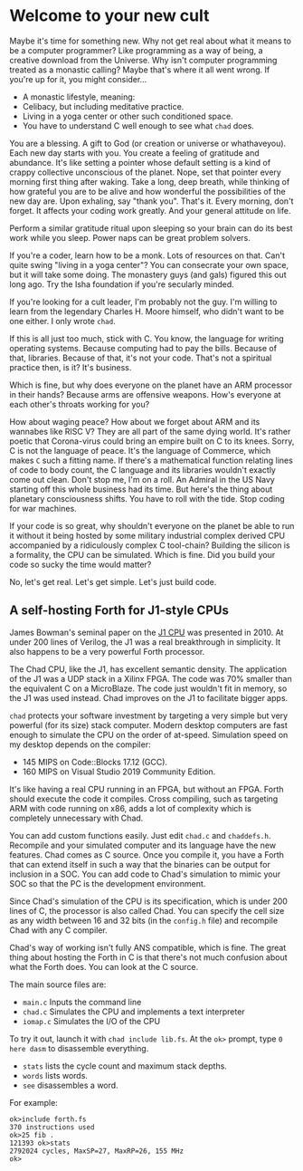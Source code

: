 # Welcome to your new cult

Maybe it's time for something new.
Why not get real about what it means to be a computer programmer?
Like programming as a way of being, a creative download from the Universe.
Why isn't computer programming treated as a monastic calling?
Maybe that's where it all went wrong.
If you're up for it, you might consider...

- A monastic lifestyle, meaning:
- Celibacy, but including meditative practice.
- Living in a yoga center or other such conditioned space.
- You have to understand C well enough to see what `chad` does.

You are a blessing. A gift to God (or creation or universe or whathaveyou).
Each new day starts with you.
You create a feeling of gratitude and abundance.
It's like setting a pointer whose default setting is a kind of crappy
collective unconscious of the planet.
Nope, set that pointer every morning first thing after waking.
Take a long, deep breath, while thinking of how grateful you are to be alive
and how wonderful the possibilities of the new day are.
Upon exhaling, say "thank you". That's it.
Every morning, don't forget.
It affects your coding work greatly.
And your general attitude on life.

Perform a similar gratitude ritual upon sleeping so your brain can
do its best work while you sleep. Power naps can be great problem solvers.

If you're a coder, learn how to be a monk. Lots of resources on that.
Can't quite swing "living in a yoga center"?
You can consecrate your own space, but it will take some doing. 
The monastery guys (and gals) figured this out long ago.
Try the Isha foundation if you're secularly minded.

If you're looking for a cult leader, I'm probably not the guy.
I'm willing to learn from the legendary Charles H. Moore himself,
who didn't want to be one either. I only wrote `chad`.

If this is all just too much, stick with C.
You know, the language for writing operating systems.
Because computing had to pay the bills.
Because of that, libraries.
Because of that, it's not your code.
That's not a spiritual practice then, is it? It's business.

Which is fine, but why does everyone on the planet have an ARM processor
in their hands?
Because arms are offensive weapons.
How's everyone at each other's throats working for you?

How about waging peace?
How about we forget about ARM and its wannabes like RISC V?
They are all part of the same dying world.
It's rather poetic that Corona-virus could bring an empire built on C to its knees.
Sorry, C is not the language of peace.
It's the language of Commerce, which makes `C` such a fitting name.
If there's a mathematical function relating lines of code to body count,
the C language and its libraries wouldn't exactly come out clean.
Don't stop me, I'm on a roll.
An Admiral in the US Navy starting off this whole business had its time.
But here's the thing about planetary consciousness shifts.
You have to roll with the tide.
Stop coding for war machines.

If your code is so great, why shouldn't everyone on the planet be 
able to run it without it being hosted by
some military industrial complex derived CPU
accompanied by a ridiculously complex C tool-chain?
Building the silicon is a formality, the CPU can be simulated.
Which is fine. Did you build your code so sucky the time would matter?

No, let's get real. Let's get simple. Let's just build code.

## A self-hosting Forth for J1-style CPUs

James Bowman's seminal paper on the 
[J1 CPU](https://excamera.com/sphinx/fpga-j1.html "J1 CPU")
was presented in 2010.
At under 200 lines of Verilog, the J1 was a real breakthrough in simplicity.
It also happens to be a very powerful Forth processor.

The Chad CPU, like the J1, has excellent semantic density.
The application of the J1 was a UDP stack in a Xilinx FPGA.
The code was 70% smaller than the equivalent C on a MicroBlaze.
The code just wouldn't fit in memory, so the J1 was used instead.
Chad improves on the J1 to facilitate bigger apps.

`chad` protects your software investment by targeting a very simple but
very powerful (for its size) stack computer.
Modern desktop computers are fast enough to simulate the CPU on the order of at-speed.
Simulation speed on my desktop depends on the compiler:

- 145 MIPS on Code::Blocks 17.12 (GCC).
- 160 MIPS on Visual Studio 2019 Community Edition.

It's like having a real CPU running in an FPGA, but without an FPGA.
Forth should execute the code it compiles.
Cross compiling, such as targeting ARM with code running on x86,
adds a lot of complexity which is completely unnecessary with Chad.

You can add custom functions easily. Just edit `chad.c` and `chaddefs.h`.
Recompile and your simulated computer and its language have the new features.
Chad comes as C source. Once you compile it, you have a Forth that can extend
itself in such a way that the binaries can be output for inclusion in a SOC.
You can add code to Chad's simulation to mimic your SOC so that the PC is
the development environment.

Since Chad's simulation of the CPU is its specification, which is under 200
lines of C, the processor is also called Chad.
You can specify the cell size as any width between 16 and 32 bits
(in the `config.h` file) and recompile Chad with any C compiler.

Chad's way of working isn't fully ANS compatible, which is fine.
The great thing about hosting the Forth in C is that there's not much confusion
about what the Forth does. You can look at the C source.

The main source files are:

- `main.c` Inputs the command line
- `chad.c` Simulates the CPU and implements a text interpreter
- `iomap.c` Simulates the I/O of the CPU

To try it out, launch it with `chad include lib.fs`.
At the `ok>` prompt, type `0 here dasm` to disassemble everything.

- `stats` lists the cycle count and maximum stack depths.
- `words` lists words.
- `see` disassembles a word.

For example:
```
ok>include forth.fs
370 instructions used
ok>25 fib .
121393 ok>stats
2792024 cycles, MaxSP=27, MaxRP=26, 155 MHz
ok>
```